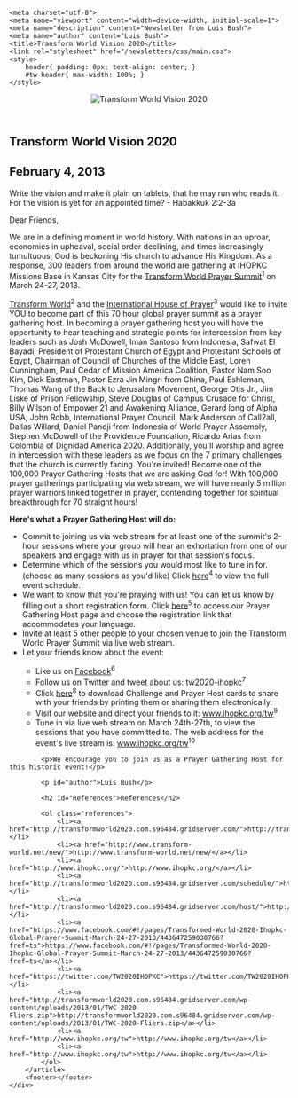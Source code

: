 <!DOCTYPE html>
<html lang="en-US">
<head>
	<link rel="apple-touch-icon" sizes="180x180" href="/apple-touch-icon.png">
	<link rel="icon" type="image/png" sizes="32x32" href="/favicon-32x32.png">
	<link rel="icon" type="image/png" sizes="16x16" href="/favicon-16x16.png">
	<link rel="icon" type="image/x-icon" href="/favicon.ico">
	<link rel="manifest" href="/site.webmanifest">
	<link rel="mask-icon" href="/safari-pinned-tab.svg" color="#5bbad5">
	<meta name="msapplication-TileColor" content="#da532c">
	<meta name="theme-color" content="#ffffff">

	<meta charset="utf-8">
	<meta name="viewport" content="width=device-width, initial-scale=1">
	<meta name="description" content="Newsletter from Luis Bush">
	<meta name="author" content="Luis Bush">
	<title>Transform World Vision 2020</title>
	<link rel="stylesheet" href="/newsletters/css/main.css">
	<style>
		header{ padding: 0px; text-align: center; }
		#tw-header{ max-width: 100%; }
	</style>
</head>
<body>
	<div id="newsletter">
		<header>
			<img id="tw-header" alt="Transform World Vision 2020" src="images/header-tw2020-ihopkc.png">
		</header>
		<article>
		    <h1>Transform World Vision 2020</h1>
			<h2 id="article-date"><time datetime="2013-02-04">February 4, 2013</time></h2>
			<p id="first-paragraph">Write the vision and make it plain on tablets, that he may run who reads it. For the vision is yet for an appointed time? - Habakkuk 2:2-3a</p>
			<p>Dear Friends,</p>
			<p>We are in a defining moment in world history. With nations in an uproar, economies in upheaval, social order declining, and times increasingly tumultuous, God is beckoning His church to advance His Kingdom. As a response, 300 leaders from around the world are gathering at IHOPKC Missions Base in Kansas City for the <a href="http://go.netatlantic.com/t/26622399/205980075/293429/73/">Transform World Prayer Summit</a><sup>1</sup> on March 24-27, 2013.</p>
			<p><a href="http://go.netatlantic.com/t/26622399/205980075/229077/74/">Transform World</a><sup>2</sup> and the <a href="http://go.netatlantic.com/t/26622399/205980075/293430/75/">International House of Prayer</a><sup>3</sup> would like to invite YOU to become part of this 70 hour global prayer summit as a prayer gathering host. In becoming a prayer gathering host you will have the opportunity to hear teaching and strategic points for intercession from key leaders such as Josh McDowell, Iman Santoso from Indonesia, Safwat El Bayadi, President of Protestant Church of Egypt and Protestant Schools of Egypt, Chairman of Council of Churches of the Middle East, Loren Cunningham, Paul Cedar of Mission America Coalition, Pastor Nam Soo Kim, Dick Eastman, Pastor Ezra Jin Mingri from China, Paul Eshleman, Thomas Wang of the Back to Jerusalem Movement, George Otis Jr., Jim Liske of Prison Fellowship, Steve Douglas of Campus Crusade for Christ, Billy Wilson of Empower 21 and Awakening Alliance, Gerard long of Alpha USA, John Robb, International Prayer Council, Mark Anderson of Call2all, Dallas Willard, Daniel Pandji from Indonesia of World Prayer Assembly, Stephen McDowell of the Providence Foundation, Ricardo Arias from Colombia of Dignidad America 2020. Additionally, you'll worship and agree in intercession with these leaders as we focus on the 7 primary challenges that the church is currently facing.
You're invited! Become one of the 100,000 Prayer Gathering Hosts that we are asking God for! With 100,000 prayer gatherings participating via web stream, we will have nearly 5 million prayer warriors linked together in prayer, contending together for spiritual breakthrough for 70 straight hours!</p>
			<p><strong>Here's what a Prayer Gathering Host will do:</strong></p>
			<ul>
				<li>Commit to joining us via web stream for at least one of the summit's 2-hour sessions where your group will hear an exhortation from one of our speakers and engage with us in prayer for that session's focus.</li>
				<li>Determine which of the sessions you would most like to tune in for. (choose as many sessions as you'd like) Click <a href="http://go.netatlantic.com/t/26622399/205980075/296911/76/">here</a><sup>4</sup> to view the full event schedule.</li>
				<li>We want to know that you're praying with us! You can let us know by filling out a short registration form. Click <a href="http://go.netatlantic.com/t/26622399/205980075/293431/77/">here</a><sup>5</sup> to access our Prayer Gathering Host page and choose the registration link that accommodates your language.</li>
				<li>Invite at least 5 other people to your chosen venue to join the Transform World Prayer Summit via live web stream.</li>
				<li>Let your friends know about the event:</li>
				<ul>
					<li>Like us on <a href="http://go.netatlantic.com/t/26622399/205980075/293433/78/">Facebook</a><sup>6</sup></li>
					<li>Follow us on Twitter and tweet about us: <a href="http://go.netatlantic.com/t/26622399/205980075/296912/79/">tw2020-ihopkc</a><sup>7</sup></li>
					<li>Click <a href="http://go.netatlantic.com/t/26622399/205980075/296913/80/">here</a><sup>8</sup> to download Challenge and Prayer Host cards to share with your friends by printing them or sharing them electronically.</li>
					<li>Visit our website and direct your friends to it: <a href="http://go.netatlantic.com/t/26622399/205980075/293435/81/">www.ihopkc.org/tw</a><sup>9</sup></li>
					<li>Tune in via live web stream on March 24th-27th, to view the sessions that you have committed to. The web address for the event's live stream is: <a href="http://go.netatlantic.com/t/26622399/205980075/293435/82/">www.ihopkc.org/tw</a><sup>10</sup></li>
				</ul>
			</ul>

			<p>We encourage you to join us as a Prayer Gathering Host for this historic event!</p>

			<p id="author">Luis Bush</p>

			<h2 id="References">References</h2>

			<ol class="references">
				<li><a href="http://transformworld2020.com.s96484.gridserver.com/">http://transformworld2020.com.s96484.gridserver.com/</a></li>
				<li><a href="http://www.transform-world.net/new/">http://www.transform-world.net/new/</a></li>
				<li><a href="http://www.ihopkc.org/">http://www.ihopkc.org/</a></li>
				<li><a href="http://transformworld2020.com.s96484.gridserver.com/schedule/">http://transformworld2020.com.s96484.gridserver.com/schedule/</a></li>
				<li><a href="http://transformworld2020.com.s96484.gridserver.com/host/">http://transformworld2020.com.s96484.gridserver.com/host/</a></li>
				<li><a href="https://www.facebook.com/#!/pages/Transformed-World-2020-Ihopkc-Global-Prayer-Summit-March-24-27-2013/443647259030766?fref=ts">https://www.facebook.com/#!/pages/Transformed-World-2020-Ihopkc-Global-Prayer-Summit-March-24-27-2013/443647259030766?fref=ts</a></li>
				<li><a href="https://twitter.com/TW2020IHOPKC">https://twitter.com/TW2020IHOPKC</a></li>
				<li><a href="http://transformworld2020.com.s96484.gridserver.com/wp-content/uploads/2013/01/TWC-2020-Fliers.zip">http://transformworld2020.com.s96484.gridserver.com/wp-content/uploads/2013/01/TWC-2020-Fliers.zip</a></li>
				<li><a href="http://www.ihopkc.org/tw">http://www.ihopkc.org/tw</a></li>
				<li><a href="http://www.ihopkc.org/tw">http://www.ihopkc.org/tw</a></li>
			</ol>
		</article>
		<footer></footer>
	</div>
</body>
</html>
